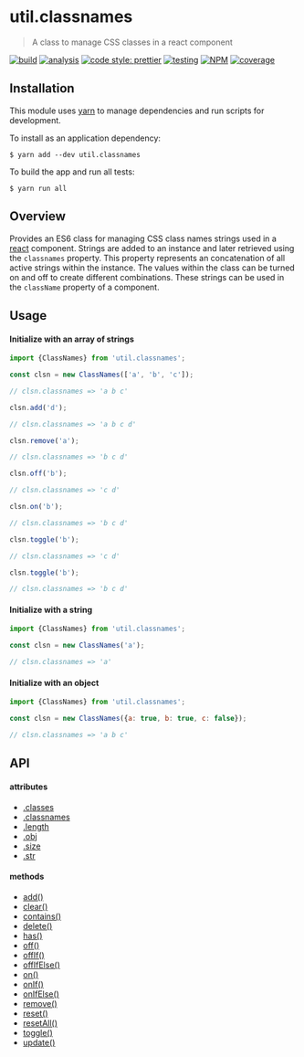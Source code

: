 # util.classnames

> A class to manage CSS classes in a react component

[![build](https://travis-ci.org/jmquigley/util.classnames.svg?branch=master)](https://travis-ci.org/jmquigley/util.classnames)
[![analysis](https://img.shields.io/badge/analysis-tslint-9cf.svg)](https://palantir.github.io/tslint/)
[![code style: prettier](https://img.shields.io/badge/code_style-prettier-ff69b4.svg?style=flat-square)](https://github.com/prettier/prettier)
[![testing](https://img.shields.io/badge/testing-jest-blue.svg)](https://facebook.github.io/jest/)
[![NPM](https://img.shields.io/npm/v/util.classnames.svg)](https://www.npmjs.com/package/util.classnames)
[![coverage](https://coveralls.io/repos/github/jmquigley/util.classnames/badge.svg?branch=master)](https://coveralls.io/github/jmquigley/util.classnames?branch=master)


## Installation

This module uses [yarn](https://yarnpkg.com/en/) to manage dependencies and run scripts for development.

To install as an application dependency:
```
$ yarn add --dev util.classnames
```

To build the app and run all tests:
```
$ yarn run all
```


## Overview

Provides an ES6 class for managing CSS class names strings used in a [react](https://facebook.github.io/react/) component.  Strings are added to an instance and later retrieved using the `classnames` property.  This property represents an concatenation of all active strings within the instance.  The values within the class can be turned on and off to create different combinations.  These strings can be used in the `className` property of a component.


## Usage

#### Initialize with an array of strings

```javascript
import {ClassNames} from 'util.classnames';

const clsn = new ClassNames(['a', 'b', 'c']);

// clsn.classnames => 'a b c'

clsn.add('d');

// clsn.classnames => 'a b c d'

clsn.remove('a');

// clsn.classnames => 'b c d'

clsn.off('b');

// clsn.classnames => 'c d'

clsn.on('b');

// clsn.classnames => 'b c d'

clsn.toggle('b');

// clsn.classnames => 'c d'

clsn.toggle('b');

// clsn.classnames => 'b c d'
```

#### Initialize with a string

```javascript
import {ClassNames} from 'util.classnames';

const clsn = new ClassNames('a');

// clsn.classnames => 'a'
```

#### Initialize with an object

```javascript
import {ClassNames} from 'util.classnames';

const clsn = new ClassNames({a: true, b: true, c: false});

// clsn.classnames => 'a b c'
```


## API

#### attributes
- [.classes](docs/index.md#ClassNames+classes)
- [.classnames](docs/index.md#ClassNames+classnames)
- [.length](docs/index.md#ClassNames+length)
- [.obj](docs/index.md#ClassNames+obj)
- [.size](docs/index.md#ClassNames+size)
- [.str](docs/index.md#ClassNames+str)

#### methods
- [add()](docs/index.md#ClassNames+add)
- [clear()](docs/index.md#ClassNames+clear)
- [contains()](docs/index.md#ClassNames+contains)
- [delete()](docs/index.md#ClassNames+delete)
- [has()](docs/index.md#ClassNames+has)
- [off()](docs/index.md#ClassNames+off)
- [offIf()](docs/index.md#ClassNames+offIf)
- [offIfElse()](docs/index.md#ClassNames=offIfElse)
- [on()](docs/index.md#ClassNames+on)
- [onIf()](docs/index.md#ClassNames+onIf)
- [onIfElse()](docs/index.md#ClassNames=onIfElse)
- [remove()](docs/index.md#ClassNames+remove)
- [reset()](docs/index.md#ClassNames+reset)
- [resetAll()](docs/index.md#ClassNames+resetAll)
- [toggle()](docs/index.md#ClassNames+toggle)
- [update()](docs/index.md#ClassNames+update)
